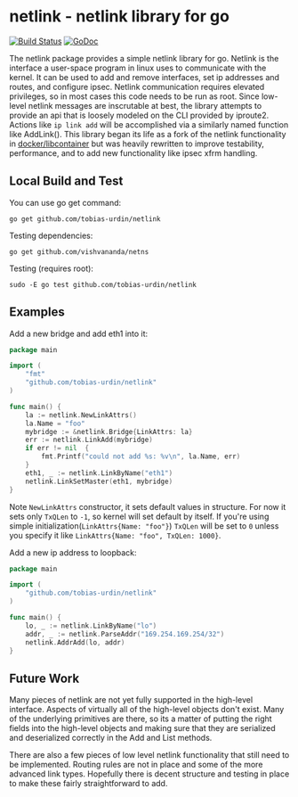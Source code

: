 # netlink - netlink library for go #

[![Build Status](https://travis-ci.com/tobias-urdin/netlink.png?branch=master)](https://travis-ci.com/tobias-urdin/netlink) [![GoDoc](https://godoc.org/github.com/tobias-urdin/netlink?status.svg)](https://godoc.org/github.com/tobias-urdin/netlink)

The netlink package provides a simple netlink library for go. Netlink
is the interface a user-space program in linux uses to communicate with
the kernel. It can be used to add and remove interfaces, set ip addresses
and routes, and configure ipsec. Netlink communication requires elevated
privileges, so in most cases this code needs to be run as root. Since
low-level netlink messages are inscrutable at best, the library attempts
to provide an api that is loosely modeled on the CLI provided by iproute2.
Actions like `ip link add` will be accomplished via a similarly named
function like AddLink(). This library began its life as a fork of the
netlink functionality in
[docker/libcontainer](https://github.com/docker/libcontainer) but was
heavily rewritten to improve testability, performance, and to add new
functionality like ipsec xfrm handling.

## Local Build and Test ##

You can use go get command:

    go get github.com/tobias-urdin/netlink

Testing dependencies:

    go get github.com/vishvananda/netns

Testing (requires root):

    sudo -E go test github.com/tobias-urdin/netlink

## Examples ##

Add a new bridge and add eth1 into it:

```go
package main

import (
    "fmt"
    "github.com/tobias-urdin/netlink"
)

func main() {
    la := netlink.NewLinkAttrs()
    la.Name = "foo"
    mybridge := &netlink.Bridge{LinkAttrs: la}
    err := netlink.LinkAdd(mybridge)
    if err != nil  {
        fmt.Printf("could not add %s: %v\n", la.Name, err)
    }
    eth1, _ := netlink.LinkByName("eth1")
    netlink.LinkSetMaster(eth1, mybridge)
}

```
Note `NewLinkAttrs` constructor, it sets default values in structure. For now
it sets only `TxQLen` to `-1`, so kernel will set default by itself. If you're
using simple initialization(`LinkAttrs{Name: "foo"}`) `TxQLen` will be set to
`0` unless you specify it like `LinkAttrs{Name: "foo", TxQLen: 1000}`.

Add a new ip address to loopback:

```go
package main

import (
    "github.com/tobias-urdin/netlink"
)

func main() {
    lo, _ := netlink.LinkByName("lo")
    addr, _ := netlink.ParseAddr("169.254.169.254/32")
    netlink.AddrAdd(lo, addr)
}

```

## Future Work ##

Many pieces of netlink are not yet fully supported in the high-level
interface. Aspects of virtually all of the high-level objects don't exist.
Many of the underlying primitives are there, so its a matter of putting
the right fields into the high-level objects and making sure that they
are serialized and deserialized correctly in the Add and List methods.

There are also a few pieces of low level netlink functionality that still
need to be implemented. Routing rules are not in place and some of the
more advanced link types. Hopefully there is decent structure and testing
in place to make these fairly straightforward to add.

